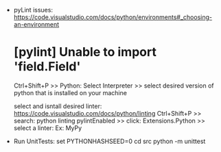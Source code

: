 - pyLint issues:
    https://code.visualstudio.com/docs/python/environments#_choosing-an-environment
    # [pylint] Unable to import 'field.Field'
    Ctrl+Shift+P >> Python: Select Interpreter >> select desired version of python that is installed on your machine

    select and isntall desired linter:
    https://code.visualstudio.com/docs/python/linting
    Ctrl+Shift+P >> search: python linting pylintEnabled >> click: Extensions.Python >> select a linter: Ex: MyPy

- Run UnitTests:
    set PYTHONHASHSEED=0
    cd src
    python -m unittest